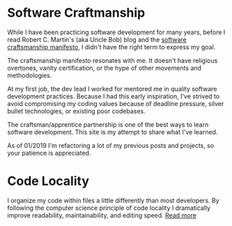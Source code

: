 <link href="//maxcdn.bootstrapcdn.com/font-awesome/4.7.0/css/font-awesome.min.css" rel="stylesheet">

# Software Craftmanship
While I have been practicing software development for many years, before I read Robert C. Martin's (aka Uncle Bob) blog and the [software craftsmanship manifesto](http://manifesto.softwarecraftsmanship.org/), I didn't have the right term to express my goal.

The craftsmanship manifesto resonates with me. It doesn't have religious overtones, vanity certification, or the hype of other movements and methodologies.  

At my first job, the dev lead I worked for mentored me in quality software development practices. Because I had this early inspiration, I've strived to avoid compromising my coding values because of deadline pressure, silver bullet technologies, or existing poor codebases.  

The craftsman/apprentice partnership is one of the best ways to learn software development. This site is my attempt to share what I've learned.

As of 01/2019 I'm refactoring a lot of my previous posts and projects, so your patience is appreciated.

# Code Locality
I organize my code within files a little differently than most developers. By following the computer science principle of code locality I dramatically improve readability, maintainability, and editing speed.  [Read more](/Locality) 